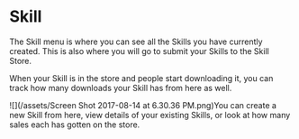 # Skill

The Skill menu is where you can see all the Skills you have currently created. This is also where you will go to submit your Skills to the Skill Store. 

When your Skill is in the store and people start downloading it, you can track how many downloads your Skill has from here as well.

![](/assets/Screen Shot 2017-08-14 at 6.30.36 PM.png)You can create a new Skill from here, view details of your existing Skills, or look at how many sales each has gotten on the store.

